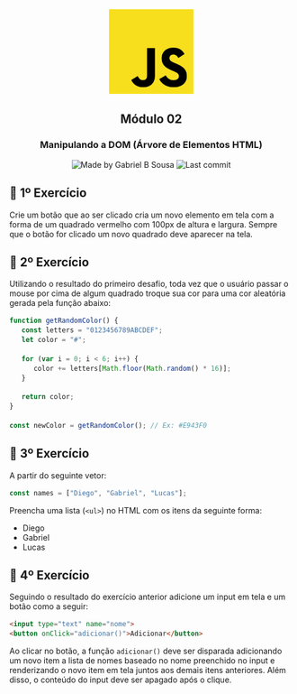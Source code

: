 <div align="center">
   <img src="../../../.github/images/js.png" width="150px">   
</div>

<h2 align="center">
  Módulo 02
</h2>

<h3 align="center">
   Manipulando a DOM (Árvore de Elementos HTML)
</h3>

<p align="center" >    
  <img alt="Made by Gabriel B Sousa" src="https://img.shields.io/static/v1?label=made%20by&message=Gabriel%20Sousa&color=202024&style=flat-square">  

  <img alt="Last commit" src="https://img.shields.io/github/last-commit/gabrielbudke/starter?color=202024&style=flat-square">
</p>

## :pencil: 1º Exercício

Crie um botão que ao ser clicado cria um novo elemento em tela com a forma de um quadrado
vermelho com 100px de altura e largura. Sempre que o botão for clicado um novo quadrado deve
aparecer na tela.

## :pencil: 2º Exercício

Utilizando o resultado do primeiro desafio, toda vez que o usuário passar o mouse por cima de
algum quadrado troque sua cor para uma cor aleatória gerada pela função abaixo:

```javascript
function getRandomColor() {
   const letters = "0123456789ABCDEF";
   let color = "#";
   
   for (var i = 0; i < 6; i++) {
      color += letters[Math.floor(Math.random() * 16)];
   }
   
   return color;
}

const newColor = getRandomColor(); // Ex: #E943F0
```

## :pencil: 3º Exercício

A partir do seguinte vetor:

```javascript
const names = ["Diego", "Gabriel", "Lucas"];
```
Preencha uma lista (`<ul>`) no HTML com os itens da seguinte forma:
- Diego
- Gabriel
- Lucas

## :pencil: 4º Exercício

Seguindo o resultado do exercício anterior adicione um input em tela e um botão como a seguir:

```HTML
<input type="text" name="nome">
<button onClick="adicionar()">Adicionar</button>
```
Ao clicar no botão, a função `adicionar()` deve ser disparada adicionando um novo item a lista de
nomes baseado no nome preenchido no input e renderizando o novo item em tela juntos aos
demais itens anteriores. Além disso, o conteúdo do input deve ser apagado após o clique.

